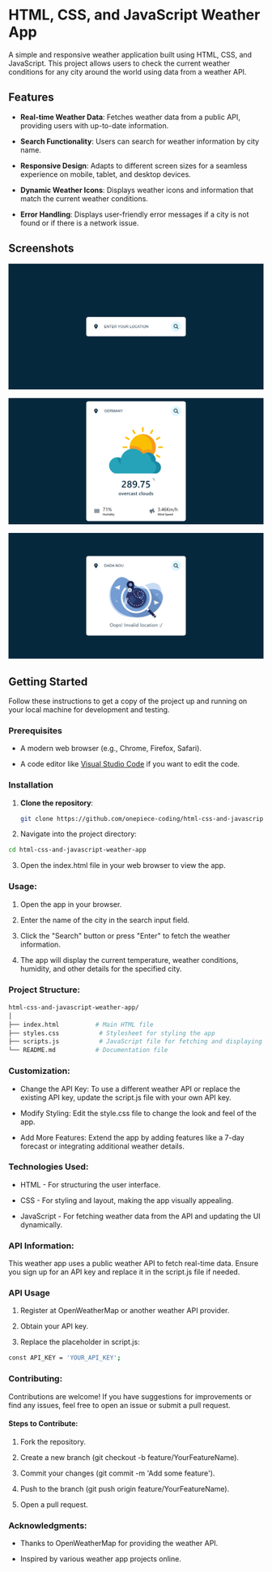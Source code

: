 # HTML, CSS, and JavaScript Weather App

A simple and responsive weather application built using HTML, CSS, and JavaScript. This project allows users to check the current weather conditions for any city around the world using data from a weather API.

## Features

- **Real-time Weather Data**: Fetches weather data from a public API, providing users with up-to-date information.
  
- **Search Functionality**: Users can search for weather information by city name.
  
- **Responsive Design**: Adapts to different screen sizes for a seamless experience on mobile, tablet, and desktop devices.
  
- **Dynamic Weather Icons**: Displays weather icons and information that match the current weather conditions.
  
- **Error Handling**: Displays user-friendly error messages if a city is not found or if there is a network issue.

## Screenshots

![Weather App Screenshot](https://github.com/onepiece-coding/html-css-and-javascript-weather-app/blob/main/screenshots/1.png)

![Weather App Screenshot](https://github.com/onepiece-coding/html-css-and-javascript-weather-app/blob/main/screenshots/2.png)

![Weather App Screenshot](https://github.com/onepiece-coding/html-css-and-javascript-weather-app/blob/main/screenshots/3.png)

## Getting Started

Follow these instructions to get a copy of the project up and running on your local machine for development and testing.

### Prerequisites

- A modern web browser (e.g., Chrome, Firefox, Safari).
  
- A code editor like [Visual Studio Code](https://code.visualstudio.com/) if you want to edit the code.

### Installation

1. **Clone the repository**:
   
   ```bash
   git clone https://github.com/onepiece-coding/html-css-and-javascript-weather-app.git
   
2. Navigate into the project directory:
   
  ```bash
  cd html-css-and-javascript-weather-app
  ```

3. Open the index.html file in your web browser to view the app.
   
### Usage:

1. Open the app in your browser.
   
2. Enter the name of the city in the search input field.
   
3. Click the "Search" button or press "Enter" to fetch the weather information.
   
4. The app will display the current temperature, weather conditions, humidity, and other details for the specified city.
   
### Project Structure:

  ```bash
  html-css-and-javascript-weather-app/
  │
  ├── index.html          # Main HTML file
  ├── styles.css           # Stylesheet for styling the app
  ├── scripts.js           # JavaScript file for fetching and displaying weather data
  └── README.md           # Documentation file
  ```

### Customization:

- Change the API Key: To use a different weather API or replace the existing API key, update the script.js file with your own API key.
  
- Modify Styling: Edit the style.css file to change the look and feel of the app.
  
- Add More Features: Extend the app by adding features like a 7-day forecast or integrating additional weather details.
  
### Technologies Used:

- HTML - For structuring the user interface.
  
- CSS - For styling and layout, making the app visually appealing.
  
- JavaScript - For fetching weather data from the API and updating the UI dynamically.
  
### API Information:

This weather app uses a public weather API to fetch real-time data. Ensure you sign up for an API key and replace it in the script.js file if needed.

### API Usage

1. Register at OpenWeatherMap or another weather API provider.

2. Obtain your API key.

3. Replace the placeholder in script.js:

  ```bash
  const API_KEY = 'YOUR_API_KEY';
  ```

### Contributing:

Contributions are welcome! If you have suggestions for improvements or find any issues, feel free to open an issue or submit a pull request.

#### Steps to Contribute:

1. Fork the repository.
   
2. Create a new branch (git checkout -b feature/YourFeatureName).
   
3. Commit your changes (git commit -m 'Add some feature').
   
4. Push to the branch (git push origin feature/YourFeatureName).
   
5. Open a pull request.

### Acknowledgments:

- Thanks to OpenWeatherMap for providing the weather API.
  
- Inspired by various weather app projects online.
